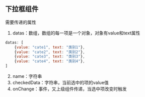 ## 下拉框组件

需要传递的属性
1. datas：数组，数组的每一项是一个对象，对象有value和text属性
```js
datas: [
    {value: "cate1", text: "类别1"},
    {value: "cate2", text: "类别2"},
    {value: "cate3", text: "类别3"},
    {value: "cate4", text: "类别4"},
]
```
2. name：字符串
3. checkedData：字符串，当前选中的项的value值
4. onChange：事件，又上级组件传递，当选中项改变时触发
